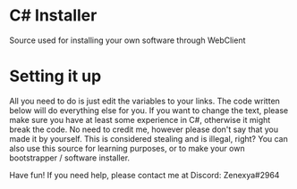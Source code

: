 # C# Installer
Source used for installing your own software through WebClient

# Setting it up
All you need to do is just edit the variables to your links. The code written below will do everything else for you.
If you want to change the text, please make sure you have at least some experience in C#, otherwise it might break the code.
No need to credit me, however please don't say that you made it by yourself. This is considered stealing and is illegal, right?
You can also use this source for learning purposes, or to make your own bootstrapper / software installer.

Have fun!
If you need help, please contact me at Discord:
Zenexya#2964
